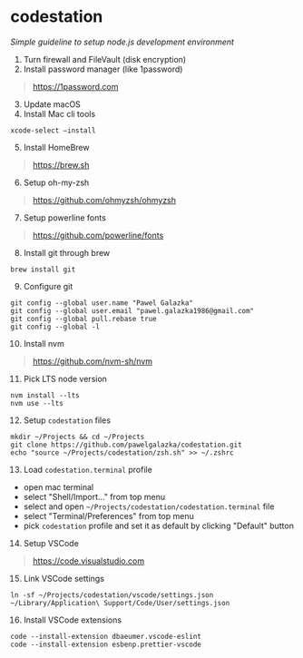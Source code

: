 # codestation
*Simple guideline to setup node.js development environment*

1. Turn firewall and FileVault (disk encryption)
2. Install password manager (like 1password)
> https://1password.com

3. Update macOS
4. Install Mac cli tools
```
xcode-select —install
```

5. Install HomeBrew
> https://brew.sh

6. Setup oh-my-zsh
> https://github.com/ohmyzsh/ohmyzsh

7. Setup powerline fonts
> https://github.com/powerline/fonts

8. Install git through brew
```
brew install git
```

9. Configure git
```
git config --global user.name "Pawel Galazka"
git config --global user.email "pawel.galazka1986@gmail.com"
git config --global pull.rebase true
git config --global -l
```

10. Install nvm
> https://github.com/nvm-sh/nvm

11. Pick LTS node version
```
nvm install --lts
nvm use --lts
```

12. Setup `codestation` files
```
mkdir ~/Projects && cd ~/Projects
git clone https://github.com/pawelgalazka/codestation.git
echo "source ~/Projects/codestation/zsh.sh" >> ~/.zshrc
```

13. Load `codestation.terminal` profile
  - open mac terminal
  - select "Shell/Import..." from top menu
  - select and open `~/Projects/codestation/codestation.terminal` file
  - select "Terminal/Preferences" from top menu
  - pick `codestation` profile and set it as default by clicking "Default" button

14. Setup VSCode
> https://code.visualstudio.com

15. Link VSCode settings

```
ln -sf ~/Projects/codestation/vscode/settings.json ~/Library/Application\ Support/Code/User/settings.json
```

16. Install VSCode extensions

```
code --install-extension dbaeumer.vscode-eslint
code --install-extension esbenp.prettier-vscode
```
